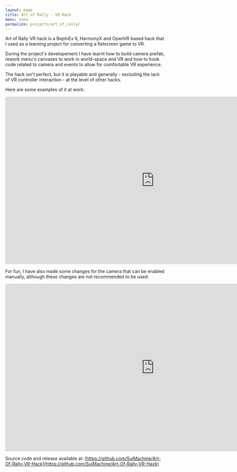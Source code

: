 ```yaml
---
layout: page
title: Art of Rally - VR Hack
menu: none
permalink: projects/art_of_rally/
---
```


Art of Rally VR hack is a BepInEx 6, HarmonyX and OpenVR based hack that I used as a learning project for converting a flatscreen game to VR.

During the project's developement I have learnt how to build camera prefab, rework menu's canvases to work in world-space and VR and how to hook code related to camera and events to allow for comfortable VR experience.

The hack isn't perfect, but it is playable and generally - excluding the lack of VR controller interaction - at the level of other hacks.

Here are some examples of it at work:
<center><iframe width="940" height="528" src="https://www.youtube.com/embed/cdeVy9ooztw" frameborder="0" allowfullscreen></iframe></center>

For fun, I have also made some changes for the camera that can be enabled manually, although these changes are not recommended to be used:
<center><iframe width="940" height="528" src="https://www.youtube.com/embed/WZlSnf4AgwI" frameborder="0" allowfullscreen></iframe></center>

Source code and release available at: [https://github.com/SuiMachine/Art-Of-Rally-VR-Hack](https://github.com/SuiMachine/Art-Of-Rally-VR-Hack)
